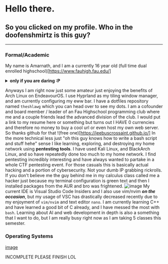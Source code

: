 # Hello there.

## So you clicked on my profile. Who in the doofenshmirtz is this guy?
_____

### Formal/Academic

My name is Amarnath, and I am a currently 16 year old (full time dual enrolled highschool)[https://www.fauhigh.fau.edu/]

<details>
<summary><b>only if you are daring :P</b></summary>

And yes I am the little kid in the dark blue shirt with glasses in the bottom right. The photo was taken **4** years ago ok I was in 7th grade bud....

</details>

  Anyways I am right now just some amateur just enjoying the benefits of Arch Linux on EndeavourOS. I use Hyprland as my tiling window manager, and am currently configuring my eww bar. I have a dotfiles repository named `theshlawg` which you can head over to see my dots. 
  I am a cofounder and board member / leader of an Fau Highschool programming club where me and a couple friends lead the advanced division of the club. I would put a link to my resume here or something but turns out I HAVE 0 currencies and therefore no money to buy a cool url or even host my own web server. So thanks github for that !(free one)[https://jeebuscrossaint.github.io/] 
  In the more technical less just "oh this guy knows how to write a bash script and stuff hehe" sense I like learning, exploring, and destroying my home network using **pentesting tools**. I have used Kali Linux, and BlackArch Linux, and so have repeatedly done too much to my home network. I find pentesting incredibly interesting and have always wanted to partake in a whole CTF pentesting event. For those casuals this is basically actual hacking and a portion of cybersecurity. Not your dumb IP grabbing rickrolls. If you don't believe me the guy behind me in my calculus class called me a hacker just because my terminal configuration is green text and then I installed packages from the AUR and bro was frightened.
  ![image](https://github.com/jeebuscrossaint/jeebuscrossaint/assets/96545104/91ba010a-7a0d-4926-8e4e-be9b9990789b)
My current IDE is Visual Studio Code Insiders and I also use vim/nvim ***on the occasion***, but my usage of VSC has drastically decreased recently due to my enjoyment of `vim/nvim` and text editor `nano`.
I am currently learning C++ and have learned a good bit of C already, and I have messed the most with `bash`. 
Learning about AI and web development in depth is also a something that I want to do, but I am really busy right now as I am taking 5 classes this semester.

### Operating Systems

[image](https://github.com/jeebuscrossaint/jeebuscrossaint/assets/96545104/b0940c2c-8179-4685-a40a-8ed3897e700e) 

INCOMPLETE PLEASE FINISH LOL
